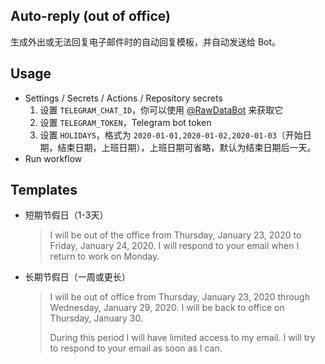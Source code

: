 ## Auto-reply (out of office)

生成外出或无法回复电子邮件时的自动回复模板，并自动发送给 Bot。

## Usage

- Settings / Secrets / Actions / Repository secrets
    1. 设置 `TELEGRAM_CHAT_ID`，你可以使用 [@RawDataBot](https://t.me/RawDataBot) 来获取它
    2. 设置 `TELEGRAM_TOKEN`，Telegram bot token
    3. 设置 `HOLIDAYS`，格式为 `2020-01-01,2020-01-02,2020-01-03`（开始日期，结束日期，上班日期），上班日期可省略，默认为结束日期后一天。
- Run workflow

## Templates

- 短期节假日（1-3天）

    > I will be out of the office from Thursday, January 23, 2020 to Friday, January 24, 2020. I will respond to your email when I return to work on Monday.
    >

- 长期节假日（一周或更长）

    > I will be out of office from Thursday, January 23, 2020 through Wednesday, January 29, 2020. I will be back to office on Thursday, January 30.
    >
    > During this period I will have limited access to my email. I will try to respond to your email as soon as I can.
    >